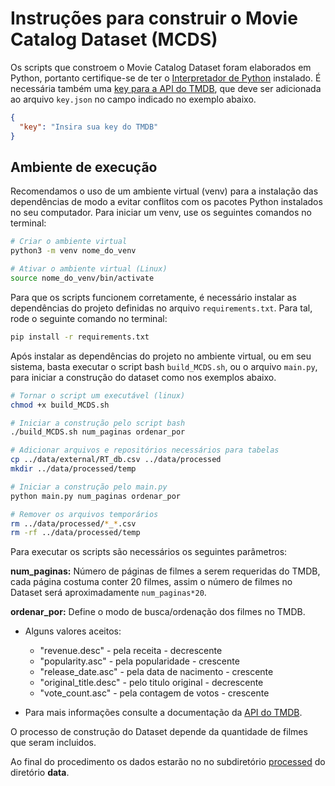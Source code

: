 # Instruções para construir o Movie Catalog Dataset (MCDS)

Os scripts que constroem o Movie Catalog Dataset foram elaborados em Python, portanto certifique-se de ter o [Interpretador de Python](https://www.python.org/downloads/) instalado. É necessária também uma [key para a API do TMDB](https://www.themoviedb.org/documentation/api), que deve ser adicionada ao arquivo `key.json` no campo indicado no exemplo abaixo.

~~~json
{
  "key": "Insira sua key do TMDB"
}
~~~

## Ambiente de execução

Recomendamos o uso de um ambiente virtual (venv) para a instalação das dependências de modo a evitar conflitos com os pacotes Python instalados no seu computador. Para iniciar um venv, use os seguintes comandos no terminal:

~~~bash
# Criar o ambiente virtual
python3 -m venv nome_do_venv

# Ativar o ambiente virtual (Linux)
source nome_do_venv/bin/activate
~~~

Para que os scripts funcionem corretamente, é necessário instalar as dependências do projeto definidas no arquivo `requirements.txt`. Para tal, rode o seguinte comando no terminal:

~~~bash
pip install -r requirements.txt
~~~

Após instalar as dependências do projeto no ambiente virtual, ou em seu sistema, basta executar o script bash `build_MCDS.sh`, ou o arquivo `main.py`, para iniciar a construção do dataset como nos exemplos abaixo.

~~~bash
# Tornar o script um executável (linux)
chmod +x build_MCDS.sh

# Iniciar a construção pelo script bash
./build_MCDS.sh num_paginas ordenar_por
~~~

~~~bash
# Adicionar arquivos e repositórios necessários para tabelas
cp ../data/external/RT_db.csv ../data/processed
mkdir ../data/processed/temp

# Iniciar a construção pelo main.py
python main.py num_paginas ordenar_por

# Remover os arquivos temporários
rm ../data/processed/*_*.csv
rm -rf ../data/processed/temp
~~~

Para executar os scripts são necessários os seguintes parâmetros:

**num_paginas:** Número de páginas de filmes a serem requeridas do TMDB, cada página costuma conter 20 filmes, assim o número de filmes no Dataset será aproximadamente `num_paginas*20`.

**ordenar_por:** Define o modo de busca/ordenação dos filmes no TMDB.
* Alguns valores aceitos:
    * "revenue.desc" - pela receita - decrescente
    * "popularity.asc" - pela popularidade - crescente
    * "release_date.asc" - pela data de nacimento - crescente
    * "original_title.desc" - pelo titulo original - decrescente
    * "vote_count.asc" - pela contagem de votos - crescente

* Para mais informações consulte a documentação da [API do TMDB](https://developers.themoviedb.org/3/discover/movie-discover).

O processo de construção do Dataset depende da quantidade de filmes que seram incluidos.

Ao final do procedimento os dados estarão no no subdiretório [processed](../data/processed) do diretório **data**.